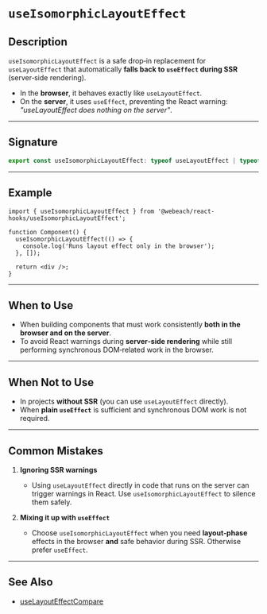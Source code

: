 # `useIsomorphicLayoutEffect`

## Description

`useIsomorphicLayoutEffect` is a safe drop‑in replacement for `useLayoutEffect` that automatically **falls back to `useEffect` during SSR** (server‑side rendering).

- In the **browser**, it behaves exactly like `useLayoutEffect`.
- On the **server**, it uses `useEffect`, preventing the React warning: *"useLayoutEffect does nothing on the server"*.

---

## Signature

```ts
export const useIsomorphicLayoutEffect: typeof useLayoutEffect | typeof useEffect;
```

---

## Example

```tsx
import { useIsomorphicLayoutEffect } from '@webeach/react-hooks/useIsomorphicLayoutEffect';

function Component() {
  useIsomorphicLayoutEffect(() => {
    console.log('Runs layout effect only in the browser');
  }, []);

  return <div />;
}
```

---

## When to Use

- When building components that must work consistently **both in the browser and on the server**.
- To avoid React warnings during **server‑side rendering** while still performing synchronous DOM‑related work in the browser.

---

## When **Not** to Use

- In projects **without SSR** (you can use `useLayoutEffect` directly).
- When **plain `useEffect`** is sufficient and synchronous DOM work is not required.

---

## Common Mistakes

1. **Ignoring SSR warnings**
   - Using `useLayoutEffect` directly in code that runs on the server can trigger warnings in React. Use `useIsomorphicLayoutEffect` to silence them safely.

2. **Mixing it up with `useEffect`**
   - Choose `useIsomorphicLayoutEffect` when you need **layout‑phase** effects in the browser **and** safe behavior during SSR. Otherwise prefer `useEffect`.

---

## See Also

- [useLayoutEffectCompare](useLayoutEffectCompare.md)
